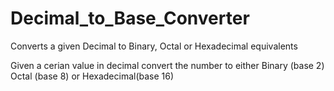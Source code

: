 # Decimal_to_Base_Converter
Converts a given Decimal to Binary, Octal or Hexadecimal equivalents

Given a cerian value in decimal convert the number to either Binary (base 2)
Octal (base 8) or Hexadecimal(base 16)
